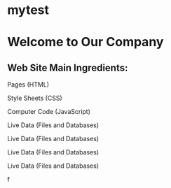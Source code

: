 # mytest
<!DOCTYPE html>
<html>

<head>
   <title>Our Company</title>
</head>

<body>

   <h1>Welcome to Our Company</h1>
  <h2>Web Site Main Ingredients:</h2>

   <p>Pages (HTML)</p>
  <p>Style Sheets (CSS)</p>
   <p>Computer Code (JavaScript)</p>
  <p>Live Data (Files and Databases)</p>
  <p>Live Data (Files and Databases)</p>
  <p>Live Data (Files and Databases)</p>
  <p>Live Data (Files and Databases)</p>
</body>f
</html>  
